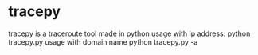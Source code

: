 # tracepy
tracepy is a traceroute tool made in python
usage with ip address:
	python tracepy.py <ip>
usage with domain name
	python tracepy.py <domain> -a

